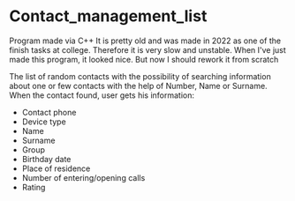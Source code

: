 # Contact_management_list
Program made via C++
It is pretty old and was made in 2022 as one of the finish tasks at college. Therefore it is very slow and unstable.
When I've just made this program, it looked nice. But now I should rework it from scratch

The list of random contacts with the possibility of searching information about one or few contacts with the help of Number, Name or Surname.
When the contact found, user gets his information:
  -  Contact phone
  -  Device  type
  -  Name
  -  Surname
  -  Group
  -  Birthday date
  -  Place of residence
  -  Number of entering/opening calls
  -  Rating
